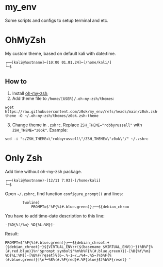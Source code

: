 # my_env
Some scripts and configs to setup terminal and etc.


# OhMyZsh

My custom theme, based on default kali with date:time.

```
┌──[kali@hostname]─[10:00 01.01.24]─[/home/kali/]
└─$ 
```

## How to

1) Install [oh-my-zsh](https://ohmyz.sh/#install);
2) Add theme file to `/home/[USER]/.oh-my-zsh/themes`:
```
wget https://raw.githubusercontent.com/z0ok/my_env/refs/heads/main/z0ok.zsh-theme -O ~/.oh-my-zsh/themes/z0ok.zsh-theme
```
3) Change theme in `.zshrc`. Replace `ZSH_THEME="robbyrussell"` with `ZSH_THEME="z0ok"`. Example:

```
sed -i "s/ZSH_THEME=\"robbyrussell\"/ZSH_THEME=\"z0ok\"/" ~/.zshrc
```

# Only Zsh

Add time without oh-my-zsh package.

```
┌──(kali@hostname)-[12/11 7:03]-[/home/kali]
└─$ 
```

Open `~/.zshrc`, find function `configure_prompt()` and lines:

```
        twoline)
            PROMPT=$'%F{%(#.blue.green)}┌──${debian_chroo
```

You have to add time-date description to this line:

```
-[%D{%f/%m} %D{%L:%M}]-
```

Result:

```
PROMPT=$'%F{%(#.blue.green)}┌──${debian_chroot:+($debian_chroot)─}${VIRTUAL_ENV:+($(basename $VIRTUAL_ENV))─}(%B%F{%(#.red.blue)}%n'$prompt_symbol$'%m%b%F{%(#.blue.green)})-[%D{%f/%m} %D{%L:%M}]-[%B%F{reset}%(6~.%-1~/…/%4~.%5~)%b%F{%(#.blue.green)}]\n└─%B%(#.%F{red}#.%F{blue}$)%b%F{reset} '
```
